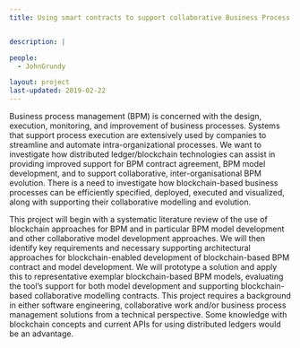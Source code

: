 ```yaml
---
title: Using smart contracts to support collaborative Business Process Modelling and Execution


description: |

people:
  - JohnGrundy

layout: project
last-updated: 2019-02-22
---
```


Business process management (BPM) is concerned with the design, execution, monitoring, and improvement of business processes. Systems that support process execution are extensively used by companies to streamline and automate intra-organizational processes. We want to investigate how distributed ledger/blockchain technologies can assist in providing improved support for BPM contract agreement, BPM model development, and to support collaborative, inter-organisational BPM evolution. There is a need to investigate how blockchain-based business processes can be efficiently specified, deployed, executed and visualized, along with supporting their collaborative modelling and evolution. 

This project will begin with a systematic literature review of the use of blockchain approaches for BPM and in particular BPM model development and other collaborative model development approaches. We will then identify key requirements and necessary supporting architectural approaches for blockchain-enabled development of blockchain-based BPM contract and model development. We will prototype a solution and apply this to representative exemplar blockchain-based BPM models, evaluating the tool’s support for both model development and supporting blockchain-based collaborative modelling contracts. This project requires a background in either software engineering, collaborative work and/or business process management solutions from a technical perspective. Some knowledge with blockchain concepts and current APIs for using distributed ledgers would be an advantage.